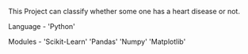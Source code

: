 This Project can classify whether some one has a heart disease or not.

Language - 'Python'

Modules - 'Scikit-Learn' 'Pandas' 'Numpy' 'Matplotlib'
